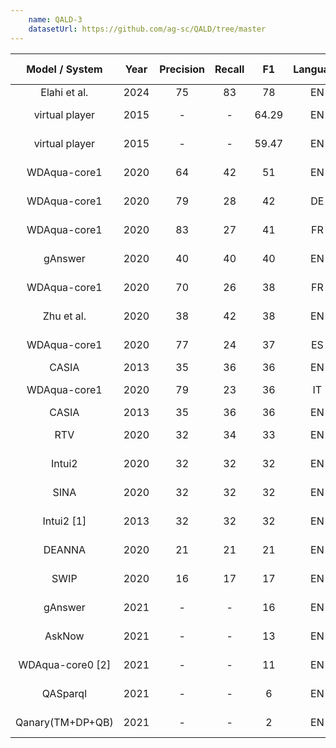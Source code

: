 ```yaml
---
    name: QALD-3
    datasetUrl: https://github.com/ag-sc/QALD/tree/master
---
```




| Model / System  | Year |Precision|Recall| F1  |Language|                                                                                                              Reported by                                                                                                               |
|:---------------:|:----:|:-------:|:----:|:---:|:------:|:--------------------------------------------------------------------------------------------------------------------------------------------------------------------------------------------------------------------------------------:|
| Elahi et al. | 2024 |     75    |   83   | 78 |   EN   | [Elahi et al.](https://www.semantic-web-journal.net/system/files/swj3619.pdf)  |
| virtual player  | 2015 |    -    |  -   |64.29|   EN   |[Molino et al.](https://reader.elsevier.com/reader/sd/pii/S0004370215000259?token=FB393D21799A6B75BDC436414AE01B228DF054D86D53A35C538F9F7B859CBD11103353F39E7530607239E025589F7A18&originRegion=eu-west-1&originCreation=20220102201741)|
| virtual player  | 2015 |    -    |  -   |59.47|   EN   |[Molino et al.](https://reader.elsevier.com/reader/sd/pii/S0004370215000259?token=FB393D21799A6B75BDC436414AE01B228DF054D86D53A35C538F9F7B859CBD11103353F39E7530607239E025589F7A18&originRegion=eu-west-1&originCreation=20220102201741)|
|  WDAqua-core1   | 2020 |   64    |  42  | 51  |   EN   |                                                                           [Diefenbach et al.](http://www.semantic-web-journal.net/system/files/swj2038.pdf)                                                                            |
|  WDAqua-core1   | 2020 |   79    |  28  | 42  |   DE   |                                                                           [Diefenbach et al.](http://www.semantic-web-journal.net/system/files/swj2038.pdf)                                                                            |
|  WDAqua-core1   | 2020 |   83    |  27  | 41  |   FR   |                                                                           [Diefenbach et al.](http://www.semantic-web-journal.net/system/files/swj2038.pdf)                                                                            |
|     gAnswer     | 2020 |   40    |  40  | 40  |   EN   |                                                                           [Diefenbach et al.](http://www.semantic-web-journal.net/system/files/swj2038.pdf)                                                                            |
|  WDAqua-core1   | 2020 |   70    |  26  | 38  |   FR   |                                                                           [Diefenbach et al.](http://www.semantic-web-journal.net/system/files/swj2038.pdf)                                                                            |
|   Zhu et al.    | 2020 |   38    |  42  | 38  |   EN   |                                                                           [Diefenbach et al.](http://www.semantic-web-journal.net/system/files/swj2038.pdf)                                                                            |
|  WDAqua-core1   | 2020 |   77    |  24  | 37  |   ES   |                                                                           [Diefenbach et al.](http://www.semantic-web-journal.net/system/files/swj2038.pdf)                                                                            |
|      CASIA      | 2013 |   35    |  36  | 36  |   EN   |                                                                             [He et al.](http://nlpr-web.ia.ac.cn/cip/~liukang/liukangPageFile/QALD-3.pdf)                                                                              |
|  WDAqua-core1   | 2020 |   79    |  23  | 36  |   IT   |                                                                           [Diefenbach et al.](http://www.semantic-web-journal.net/system/files/swj2038.pdf)                                                                            |
|      CASIA      | 2013 |   35    |  36  | 36  |   EN   |                                                                                [S He et al](http://www.nlpr.ia.ac.cn/cip/shizhuhe/articles/QALD-3.pdf)                                                                                 |
|       RTV       | 2020 |   32    |  34  | 33  |   EN   |                                                                           [Diefenbach et al.](http://www.semantic-web-journal.net/system/files/swj2038.pdf)                                                                            |
|     Intui2      | 2020 |   32    |  32  | 32  |   EN   |                                                                           [Diefenbach et al.](http://www.semantic-web-journal.net/system/files/swj2038.pdf)                                                                            |
|      SINA       | 2020 |   32    |  32  | 32  |   EN   |                                                                           [Diefenbach et al.](http://www.semantic-web-journal.net/system/files/swj2038.pdf)                                                                            |
|   Intui2 [1]    | 2013 |   32    |  32  | 32  |   EN   |                                                                  [Corina Dima](https://citeseerx.ist.psu.edu/viewdoc/download?doi=10.1.1.666.7844&rep=rep1&type=pdf)                                                                   |
|     DEANNA      | 2020 |   21    |  21  | 21  |   EN   |                                                                           [Diefenbach et al.](http://www.semantic-web-journal.net/system/files/swj2038.pdf)                                                                            |
|      SWIP       | 2020 |   16    |  17  | 17  |   EN   |                                                                           [Diefenbach et al.](http://www.semantic-web-journal.net/system/files/swj2038.pdf)                                                                            |
|     gAnswer     | 2021 |    -    |  -   | 16  |   EN   |                                                                                         [Orogat et al.](https://arxiv.org/pdf/2105.00811.pdf)                                                                                          |
|     AskNow      | 2021 |    -    |  -   | 13  |   EN   |                                                                                         [Orogat et al.](https://arxiv.org/pdf/2105.00811.pdf)                                                                                          |
|WDAqua-core0 [2] | 2021 |    -    |  -   | 11  |   EN   |                                                                                         [Orogat et al.](https://arxiv.org/pdf/2105.00811.pdf)                                                                                          |
|    QASparql     | 2021 |    -    |  -   |  6  |   EN   |                                                                                         [Orogat et al.](https://arxiv.org/pdf/2105.00811.pdf)                                                                                          |
|Qanary(TM+DP+QB) | 2021 |    -    |  -   |  2  |   EN   |                                                                                         [Orogat et al.](https://arxiv.org/pdf/2105.00811.pdf)
